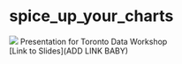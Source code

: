# spice_up_your_charts
![](https://raw.githubusercontent.com/Ijeamakaanyene/spice_up_your_charts/blob/main/slides_cover_image.png)
Presentation for Toronto Data Workshop<br>
[Link to Slides](ADD LINK BABY)
